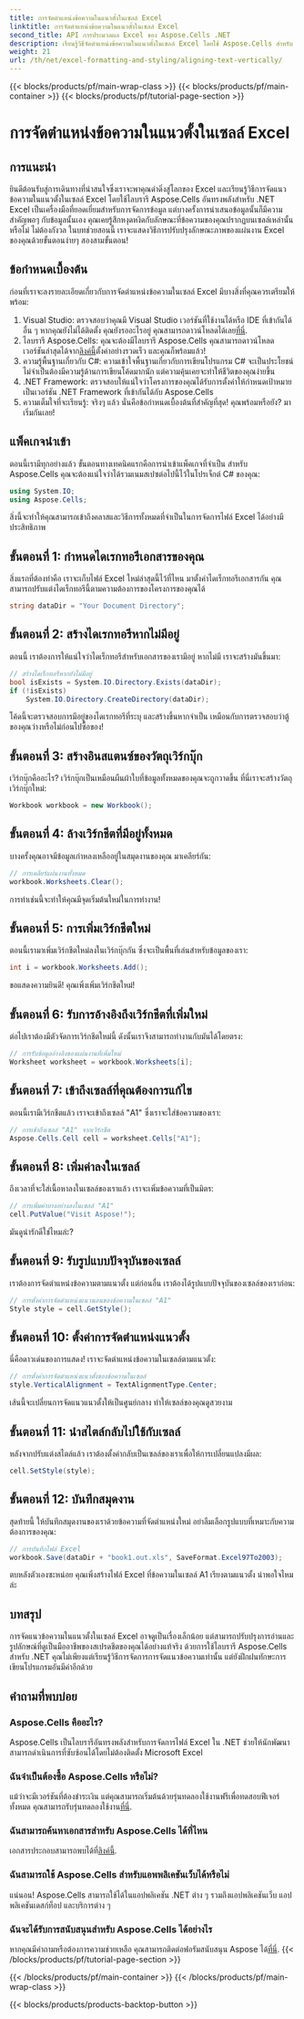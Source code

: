 ```yaml
---
title: การจัดตำแหน่งข้อความในแนวตั้งในเซลล์ Excel
linktitle: การจัดตำแหน่งข้อความในแนวตั้งในเซลล์ Excel
second_title: API การประมวลผล Excel ของ Aspose.Cells .NET
description: เรียนรู้วิธีจัดตำแหน่งข้อความในแนวตั้งในเซลล์ Excel โดยใช้ Aspose.Cells สำหรับ .NET ด้วยบทช่วยสอนทีละขั้นตอนนี้
weight: 21
url: /th/net/excel-formatting-and-styling/aligning-text-vertically/
---
```


{{< blocks/products/pf/main-wrap-class >}}
{{< blocks/products/pf/main-container >}}
{{< blocks/products/pf/tutorial-page-section >}}

# การจัดตำแหน่งข้อความในแนวตั้งในเซลล์ Excel

## การแนะนำ
ยินดีต้อนรับสู่การเดินทางที่น่าสนใจซึ่งเราจะพาคุณดำดิ่งสู่โลกของ Excel และเรียนรู้วิธีการจัดแนวข้อความในแนวตั้งในเซลล์ Excel โดยใช้ไลบรารี Aspose.Cells อันทรงพลังสำหรับ .NET Excel เป็นเครื่องมือที่ยอดเยี่ยมสำหรับการจัดการข้อมูล แต่บางครั้งการนำเสนอข้อมูลนั้นก็มีความสำคัญพอๆ กับข้อมูลนั้นเอง คุณเคยรู้สึกหงุดหงิดกับลักษณะที่ข้อความของคุณปรากฏบนเซลล์เหล่านั้นหรือไม่ ไม่ต้องกังวล ในบทช่วยสอนนี้ เราจะแสดงวิธีการปรับปรุงลักษณะภาพของแผ่นงาน Excel ของคุณด้วยขั้นตอนง่ายๆ สองสามขั้นตอน!
## ข้อกำหนดเบื้องต้น
ก่อนที่เราจะลงรายละเอียดเกี่ยวกับการจัดตำแหน่งข้อความในเซลล์ Excel มีบางสิ่งที่คุณควรเตรียมให้พร้อม:
1.  Visual Studio: ตรวจสอบว่าคุณมี Visual Studio เวอร์ชันที่ใช้งานได้หรือ IDE ที่เข้ากันได้อื่น ๆ หากคุณยังไม่ได้ติดตั้ง คุณยังรออะไรอยู่ คุณสามารถดาวน์โหลดได้เลย[ที่นี่](https://visualstudio.microsoft.com/).
2. ไลบรารี Aspose.Cells: คุณจะต้องมีไลบรารี Aspose.Cells คุณสามารถดาวน์โหลดเวอร์ชันล่าสุดได้จาก[ลิงค์นี้](https://releases.aspose.com/cells/net/)ตั้งค่าอย่างรวดเร็ว และคุณก็พร้อมแล้ว!
3. ความรู้พื้นฐานเกี่ยวกับ C#: ความเข้าใจพื้นฐานเกี่ยวกับการเขียนโปรแกรม C# จะเป็นประโยชน์ ไม่จำเป็นต้องมีความรู้ด้านการเขียนโค้ดมากนัก แต่ความคุ้นเคยจะทำให้ชีวิตของคุณง่ายขึ้น
4. .NET Framework: ตรวจสอบให้แน่ใจว่าโครงการของคุณได้รับการตั้งค่าให้กำหนดเป้าหมายเป็นเวอร์ชัน .NET Framework ที่เข้ากันได้กับ Aspose.Cells
5. ความเต็มใจที่จะเรียนรู้: จริงๆ แล้ว นั่นคือข้อกำหนดเบื้องต้นที่สำคัญที่สุด! คุณพร้อมหรือยัง? มาเริ่มกันเลย!
## แพ็คเกจนำเข้า
ตอนนี้เรามีทุกอย่างแล้ว ขั้นตอนทางเทคนิคแรกคือการนำเข้าแพ็คเกจที่จำเป็น สำหรับ Aspose.Cells คุณจะต้องแน่ใจว่าได้รวมเนมสเปซต่อไปนี้ไว้ในโปรเจ็กต์ C# ของคุณ:
```csharp
using System.IO;
using Aspose.Cells;
```
สิ่งนี้จะทำให้คุณสามารถเข้าถึงคลาสและวิธีการทั้งหมดที่จำเป็นในการจัดการไฟล์ Excel ได้อย่างมีประสิทธิภาพ
## ขั้นตอนที่ 1: กำหนดไดเรกทอรีเอกสารของคุณ
สิ่งแรกที่ต้องทำคือ เราจะเก็บไฟล์ Excel ใหม่ล่าสุดนี้ไว้ที่ไหน มาตั้งค่าไดเร็กทอรีเอกสารกัน คุณสามารถปรับแต่งไดเร็กทอรีนี้ตามความต้องการของโครงการของคุณได้
```csharp
string dataDir = "Your Document Directory";
```
## ขั้นตอนที่ 2: สร้างไดเรกทอรีหากไม่มีอยู่
ตอนนี้ เราต้องการให้แน่ใจว่าไดเร็กทอรีสำหรับเอกสารของเรามีอยู่ หากไม่มี เราจะสร้างมันขึ้นมา:
```csharp
// สร้างไดเร็กทอรีหากยังไม่มีอยู่
bool isExists = System.IO.Directory.Exists(dataDir);
if (!isExists)
    System.IO.Directory.CreateDirectory(dataDir);
```
โค้ดนี้จะตรวจสอบการมีอยู่ของไดเรกทอรีที่ระบุ และสร้างขึ้นหากจำเป็น เหมือนกับการตรวจสอบว่าตู้ของคุณว่างหรือไม่ก่อนไปซื้อของ!
## ขั้นตอนที่ 3: สร้างอินสแตนซ์ของวัตถุเวิร์กบุ๊ก
เวิร์กบุ๊กคืออะไร? เวิร์กบุ๊กเป็นเหมือนผืนผ้าใบที่ข้อมูลทั้งหมดของคุณจะถูกวาดขึ้น ที่นี่เราจะสร้างวัตถุเวิร์กบุ๊กใหม่:
```csharp
Workbook workbook = new Workbook();
```
## ขั้นตอนที่ 4: ล้างเวิร์กชีตที่มีอยู่ทั้งหมด
บางครั้งคุณอาจมีข้อมูลเก่าหลงเหลืออยู่ในสมุดงานของคุณ มาเคลียร์กัน:
```csharp
// การเคลียร์แผ่นงานทั้งหมด
workbook.Worksheets.Clear();
```
การทำเช่นนี้จะทำให้คุณมีจุดเริ่มต้นใหม่ในการทำงาน! 
## ขั้นตอนที่ 5: การเพิ่มเวิร์กชีตใหม่
ตอนนี้เรามาเพิ่มเวิร์กชีตใหม่ลงในเวิร์กบุ๊กกัน ซึ่งจะเป็นพื้นที่เล่นสำหรับข้อมูลของเรา:
```csharp
int i = workbook.Worksheets.Add();
```
ขอแสดงความยินดี! คุณเพิ่งเพิ่มเวิร์กชีตใหม่!
## ขั้นตอนที่ 6: รับการอ้างอิงถึงเวิร์กชีตที่เพิ่มใหม่
ต่อไปเราต้องมีตัวจัดการเวิร์กชีตใหม่นี้ ดังนั้นเราจึงสามารถทำงานกับมันได้โดยตรง:
```csharp
// การรับข้อมูลอ้างอิงของแผ่นงานที่เพิ่มใหม่
Worksheet worksheet = workbook.Worksheets[i];
```
## ขั้นตอนที่ 7: เข้าถึงเซลล์ที่คุณต้องการแก้ไข
ตอนนี้เรามีเวิร์กชีตแล้ว เราจะเข้าถึงเซลล์ "A1" ซึ่งเราจะใส่ข้อความของเรา:
```csharp
// การเข้าถึงเซลล์ "A1" จากเวิร์กชีต
Aspose.Cells.Cell cell = worksheet.Cells["A1"];
```
## ขั้นตอนที่ 8: เพิ่มค่าลงในเซลล์
ถึงเวลาที่จะใส่เนื้อหาลงในเซลล์ของเราแล้ว เราจะเพิ่มข้อความที่เป็นมิตร:
```csharp
// การเพิ่มค่าบางอย่างลงในเซลล์ "A1"
cell.PutValue("Visit Aspose!");
```
มันดูน่ารักดีใช่ไหมล่ะ? 
## ขั้นตอนที่ 9: รับรูปแบบปัจจุบันของเซลล์
เราต้องการจัดตำแหน่งข้อความตามแนวตั้ง แต่ก่อนอื่น เราต้องได้รูปแบบปัจจุบันของเซลล์ของเราก่อน:
```csharp
// การตั้งค่าการจัดตำแหน่งแนวนอนของข้อความในเซลล์ "A1"
Style style = cell.GetStyle();
```
## ขั้นตอนที่ 10: ตั้งค่าการจัดตำแหน่งแนวตั้ง
นี่คือดาวเด่นของการแสดง! เราจะจัดตำแหน่งข้อความในเซลล์ตามแนวตั้ง:
```csharp
// การตั้งค่าการจัดตำแหน่งแนวตั้งของข้อความในเซลล์
style.VerticalAlignment = TextAlignmentType.Center;
```
เส้นนี้จะเปลี่ยนการจัดแนวแนวตั้งให้เป็นศูนย์กลาง ทำให้เซลล์ของคุณดูสวยงาม
## ขั้นตอนที่ 11: นำสไตล์กลับไปใช้กับเซลล์
หลังจากปรับแต่งสไตล์แล้ว เราต้องตั้งค่ากลับเป็นเซลล์ของเราเพื่อให้การเปลี่ยนแปลงมีผล:
```csharp
cell.SetStyle(style);
```
## ขั้นตอนที่ 12: บันทึกสมุดงาน
สุดท้ายนี้ ให้บันทึกสมุดงานของเราด้วยข้อความที่จัดตำแหน่งใหม่ อย่าลืมเลือกรูปแบบที่เหมาะกับความต้องการของคุณ:
```csharp
// การบันทึกไฟล์ Excel
workbook.Save(dataDir + "book1.out.xls", SaveFormat.Excel97To2003);
```
ตบหลังตัวเองซะหน่อย คุณเพิ่งสร้างไฟล์ Excel ที่ข้อความในเซลล์ A1 เรียงตามแนวตั้ง น่าพอใจไหมล่ะ
## บทสรุป
การจัดแนวข้อความในแนวตั้งในเซลล์ Excel อาจดูเป็นเรื่องเล็กน้อย แต่สามารถปรับปรุงการอ่านและรูปลักษณ์ที่ดูเป็นมืออาชีพของสเปรดชีตของคุณได้อย่างแท้จริง ด้วยการใช้ไลบรารี Aspose.Cells สำหรับ .NET คุณไม่เพียงแต่เรียนรู้วิธีการจัดการการจัดแนวข้อความเท่านั้น แต่ยังฝึกฝนทักษะการเขียนโปรแกรมอันมีค่าอีกด้วย 
## คำถามที่พบบ่อย
### Aspose.Cells คืออะไร?  
Aspose.Cells เป็นไลบรารีอันทรงพลังสำหรับการจัดการไฟล์ Excel ใน .NET ช่วยให้นักพัฒนาสามารถดำเนินการที่ซับซ้อนได้โดยไม่ต้องติดตั้ง Microsoft Excel
### ฉันจำเป็นต้องซื้อ Aspose.Cells หรือไม่?  
แม้ว่าจะมีเวอร์ชันที่ต้องชำระเงิน แต่คุณสามารถเริ่มต้นด้วยรุ่นทดลองใช้งานฟรีเพื่อทดสอบฟีเจอร์ทั้งหมด คุณสามารถรับรุ่นทดลองใช้งาน[ที่นี่](https://releases.aspose.com).
### ฉันสามารถค้นหาเอกสารสำหรับ Aspose.Cells ได้ที่ไหน  
 เอกสารประกอบสามารถพบได้ที่[ลิงค์นี้](https://reference.aspose.com/cells/net/).
### ฉันสามารถใช้ Aspose.Cells สำหรับแอพพลิเคชันเว็บได้หรือไม่  
แน่นอน! Aspose.Cells สามารถใช้ได้ในแอปพลิเคชัน .NET ต่าง ๆ รวมถึงแอปพลิเคชันเว็บ แอปพลิเคชันเดสก์ท็อป และบริการต่าง ๆ
### ฉันจะได้รับการสนับสนุนสำหรับ Aspose.Cells ได้อย่างไร  
 หากคุณมีคำถามหรือต้องการความช่วยเหลือ คุณสามารถติดต่อฟอรัมสนับสนุน Aspose ได้[ที่นี่](https://forum.aspose.com/c/cells/9).
{{< /blocks/products/pf/tutorial-page-section >}}

{{< /blocks/products/pf/main-container >}}
{{< /blocks/products/pf/main-wrap-class >}}

{{< blocks/products/products-backtop-button >}}
